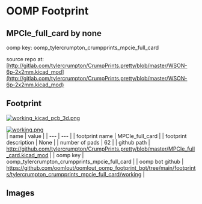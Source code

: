 # OOMP Footprint  
## MPCIe_full_card  by none  
  
oomp key: oomp_tylercrumpton_crumpprints_mpcie_full_card  
  
source repo at: [http://gitlab.com/tylercrumpton/CrumpPrints.pretty/blob/master/WSON-6p-2x2mm.kicad_mod](http://gitlab.com/tylercrumpton/CrumpPrints.pretty/blob/master/WSON-6p-2x2mm.kicad_mod)  
## Footprint  
  
[![working_kicad_pcb_3d.png](working_kicad_pcb_3d_600.png)](working_kicad_pcb_3d.png)  
  
[![working.png](working_600.png)](working.png)  
| name | value | 
| --- | --- | 
| footprint name | MPCIe_full_card | 
| footprint description | None | 
| number of pads | 62 | 
| github path | http://github.com/tylercrumpton/CrumpPrints.pretty/blob/master/MPCIe_full_card.kicad_mod | 
| oomp key | oomp_tylercrumpton_crumpprints_mpcie_full_card | 
| oomp bot github | https://github.com/oomlout/oomlout_oomp_footprint_bot/tree/main/footprints/tylercrumpton_crumpprints_mpcie_full_card/working | 
## Images  
